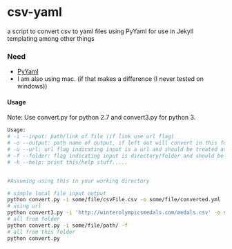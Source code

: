 # csv-yaml
a script to convert csv to yaml files using PyYaml for use in Jekyll templating among other things

### Need
- [PyYaml](http://pyyaml.org/wiki/PyYAMLDocumentation)
- I am also using mac. (if that makes a difference (I never tested on windows))

#### Usage

Note: Use convert.py for python 2.7 and convert3.py for python 3.
```bash
Usage:
# -i --input: path/link of file (if link use url flag)
# -o --output: path name of output, if left out will convert in this folder using its name as output
# -u --url: url flag indicating input is a url and should be treated as such
# -f --folder: flag indicating input is directory/folder and should be treate as such
# -h --help: print this/help stuff.....


#Assuming using this in your working directory

# simple local file input output
python convert.py -i some/file/csvFile.csv -o some/file/converted.yml
# using url
python convert3.py -i 'http://winterolympicsmedals.com/medals.csv' -o some/file/path/converted.yml -u
# all from folder
python convert.py -i some/file/path/ -f
# all from this folder
python convert.py

```
